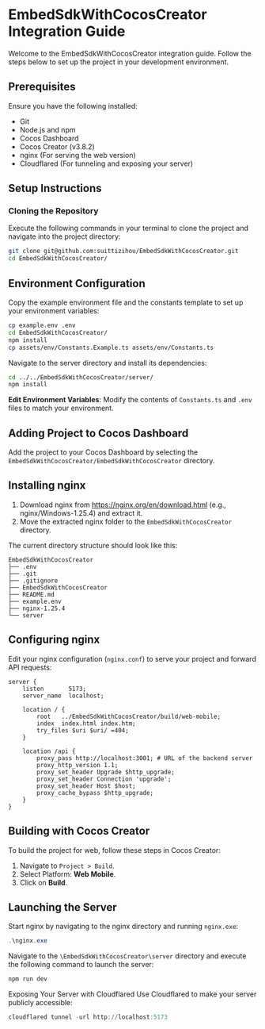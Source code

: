 # EmbedSdkWithCocosCreator Integration Guide

Welcome to the EmbedSdkWithCocosCreator integration guide. Follow the steps below to set up the project in your development environment.

## Prerequisites
Ensure you have the following installed:

- Git
- Node.js and npm
- Cocos Dashboard
- Cocos Creator (v3.8.2)
- nginx (For serving the web version)
- Cloudflared (For tunneling and exposing your server)

## Setup Instructions
### Cloning the Repository
Execute the following commands in your terminal to clone the project and navigate into the project directory:
```bash
git clone git@github.com:suittizihou/EmbedSdkWithCocosCreator.git
cd EmbedSdkWithCocosCreator/
```

## Environment Configuration
Copy the example environment file and the constants template to set up your environment variables:
```bash
cp example.env .env
cd EmbedSdkWithCocosCreator/
npm install
cp assets/env/Constants.Example.ts assets/env/Constants.ts
```
Navigate to the server directory and install its dependencies:
```bash
cd ../../EmbedSdkWithCocosCreator/server/
npm install
```

**Edit Environment Variables**: Modify the contents of `Constants.ts` and `.env` files to match your environment.

## Adding Project to Cocos Dashboard
Add the project to your Cocos Dashboard by selecting the `EmbedSdkWithCocosCreator/EmbedSdkWithCocosCreator` directory.

## Installing nginx
1. Download nginx from https://nginx.org/en/download.html (e.g., nginx/Windows-1.25.4) and extract it.
2. Move the extracted nginx folder to the `EmbedSdkWithCocosCreator` directory.

The current directory structure should look like this:
```
EmbedSdkWithCocosCreator
├── .env
├── .git
├── .gitignore
├── EmbedSdkWithCocosCreator
├── README.md
├── example.env
├── nginx-1.25.4
└── server
```
## Configuring nginx
Edit your nginx configuration (`nginx.conf`) to serve your project and forward API requests:
```nginx
server {
    listen       5173;
    server_name  localhost;

    location / {
        root   ../EmbedSdkWithCocosCreator/build/web-mobile;
        index  index.html index.htm;
        try_files $uri $uri/ =404;
    }

    location /api {
        proxy_pass http://localhost:3001; # URL of the backend server
        proxy_http_version 1.1;
        proxy_set_header Upgrade $http_upgrade;
        proxy_set_header Connection 'upgrade';
        proxy_set_header Host $host;
        proxy_cache_bypass $http_upgrade;
    }
}
```

## Building with Cocos Creator
To build the project for web, follow these steps in Cocos Creator:

1. Navigate to `Project > Build`.
2. Select Platform: **Web Mobile**.
3. Click on **Build**.

## Launching the Server
Start nginx by navigating to the nginx directory and running `nginx.exe`:
```PowerShell
.\nginx.exe
```
Navigate to the `\EmbedSdkWithCocosCreator\server` directory and execute the following command to launch the server:
```PowerShell
npm run dev
```
Exposing Your Server with Cloudflared
Use Cloudflared to make your server publicly accessible:
```PowerShell
cloudflared tunnel -url http://localhost:5173
```